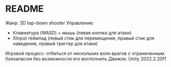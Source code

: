 # README
Жанр: 3D top-down shooter
Управление:
- Клавиатура (WASD) + мышь (левая кнопка для атаки)
- XInput геймпад (левый стик для перемещения, правый стик для наведения, правый триггер для атаки)

Игровой процесс: отбиться от нескольких волн врагов с ограниченным боезапасом без возможности его восполнить
Движок: Unity 2022.2.20f1